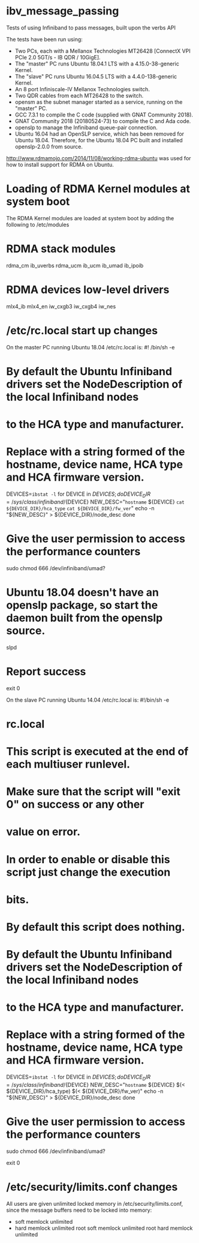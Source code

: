 # ibv_message_passing
Tests of using Infiniband to pass messages, built upon the verbs API

The tests have been run using:
- Two PCs, each with a Mellanox Technologies MT26428 [ConnectX VPI PCIe 2.0 5GT/s - IB QDR / 10GigE].
- The "master" PC runs Ubuntu 18.04.1 LTS with a 4.15.0-38-generic Kernel.
- The "slave" PC runs Ubuntu 16.04.5 LTS with a 4.4.0-138-generic Kernel.
- An 8 port Infiniscale-IV Mellanox Technologies switch.
- Two QDR cables from each MT26428 to the switch.
- opensm as the subnet manager started as a service, running on the "master" PC.
- GCC 7.3.1 to compile the C code (supplied with GNAT Community 2018).
- GNAT Community 2018 (20180524-73) to compile the C and Ada code.
- openslp to manage the Infiniband queue-pair connection.
- Ubuntu 16.04 had an OpenSLP service, which has been removed for Ubuntu 18.04.
  Therefore, for the Ubuntu 18.04 PC built and installed openslp-2.0.0 from source.

http://www.rdmamojo.com/2014/11/08/working-rdma-ubuntu was used for how to install support for RDMA on Ubuntu.


Loading of RDMA Kernel modules at system boot
=============================================

The RDMA Kernel modules are loaded at system boot by adding the following to /etc/modules

# RDMA stack modules
rdma_cm
ib_uverbs
rdma_ucm
ib_ucm
ib_umad
ib_ipoib

# RDMA devices low-level drivers
mlx4_ib
mlx4_en
iw_cxgb3
iw_cxgb4
iw_nes


/etc/rc.local start up changes
==============================

On the master PC running Ubuntu 18.04 /etc/rc.local is:
#! /bin/sh -e

# By default the Ubuntu Infiniband drivers set the NodeDescription of the local Infiniband nodes
# to the HCA type and manufacturer.
# Replace with a string formed of the hostname, device name, HCA type and HCA firmware version.
DEVICES=`ibstat -l`
for DEVICE in ${DEVICES} ;
do
   DEVICE_DIR=/sys/class/infiniband/${DEVICE}
   NEW_DESC="`hostname` ${DEVICE} `cat ${DEVICE_DIR}/hca_type` `cat ${DEVICE_DIR}/fw_ver`"
   echo -n "${NEW_DESC}" > ${DEVICE_DIR}/node_desc
done

# Give the user permission to access the performance counters
sudo chmod 666 /dev/infiniband/umad?

# Ubuntu 18.04 doesn't have an openslp package, so start the daemon built from the openslp source.
slpd

# Report success
exit 0


On the slave PC running Ubuntu 14.04 /etc/rc.local is:
#!/bin/sh -e
#
# rc.local
#
# This script is executed at the end of each multiuser runlevel.
# Make sure that the script will "exit 0" on success or any other
# value on error.
#
# In order to enable or disable this script just change the execution
# bits.
#
# By default this script does nothing.

# By default the Ubuntu Infiniband drivers set the NodeDescription of the local Infiniband nodes
# to the HCA type and manufacturer.
# Replace with a string formed of the hostname, device name, HCA type and HCA firmware version.
DEVICES=`ibstat -l`
for DEVICE in ${DEVICES} ;
do
   DEVICE_DIR=/sys/class/infiniband/${DEVICE}
   NEW_DESC="`hostname` ${DEVICE} $(< ${DEVICE_DIR}/hca_type) $(< ${DEVICE_DIR}/fw_ver)"
   echo -n "${NEW_DESC}" > ${DEVICE_DIR}/node_desc
done

# Give the user permission to access the performance counters
sudo chmod 666 /dev/infiniband/umad?

exit 0


/etc/security/limits.conf changes
=================================

All users are given unlimited locked memory in /etc/security/limits.conf, since the message buffers need to
be locked into memory:
* soft memlock unlimited
* hard memlock unlimited
root soft memlock unlimited
root hard memlock unlimited

